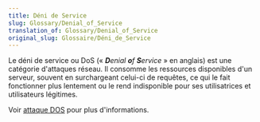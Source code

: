 ```yaml
---
title: Déni de Service
slug: Glossary/Denial_of_Service
translation_of: Glossary/Denial_of_Service
original_slug: Glossaire/Déni_de_Service
---
```

Le déni de service ou DoS («&nbsp;<i lang="en">**D**enial **o**f **S**ervice</i>&nbsp;» en anglais) est une catégorie d'attaques réseau. Il consomme les ressources disponibles d'un serveur, souvent en surchargeant celui-ci de requêtes, ce qui le fait fonctionner plus lentement ou le rend indisponible pour ses utilisatrices et utilisateurs légitimes.

Voir [attaque DOS](/fr/docs/Glossary/DOS_attack) pour plus d'informations.
